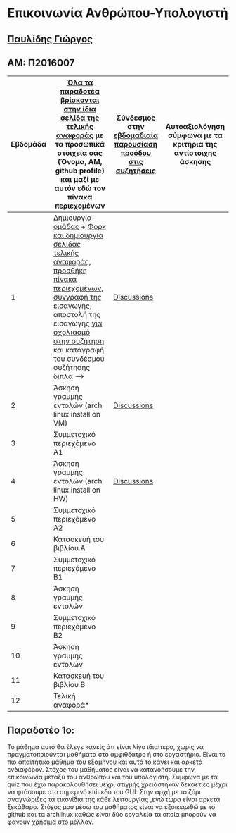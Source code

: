 # Επικοινωνία Ανθρώπου-Υπολογιστή

## [Παυλίδης Γιώργος](https://github.com/p16pavl)
## ΑΜ: Π2016007


| Εβδομάδα | [Όλα τα παραδοτέα βρίσκονται στην ίδια σελίδα της τελικής αναφοράς](https://courses-ionio.github.io/help/deliverables/) με τα προσωπικά στοιχεία σας (Όνομα, ΑΜ, github profile) και μαζί με αυτόν εδώ τον πίνακα περιεχομένων | Σύνδεσμος στην [εβδομαδιαία παρουσίαση προόδου στις συζητήσεις](https://github.com/courses-ionio/help/discussions/categories/show-and-tell) | Αυτοαξιολόγηση σύμφωνα με τα κριτήρια της αντίστοιχης άσκησης |
| --- | --- | --- | --- |
| 1 |  [Δημιουργία ομάδας](https://github.com/courses-ionio/hci/discussions/1794) + [Φορκ και δημιουργία σελίδας τελικής αναφοράς](https://courses-ionio.github.io/help/guide/), [προσθήκη πίνακα περιεχομένων](https://raw.githubusercontent.com/courses-ionio/hci/master/README.md), [συγγραφή της εισαγωγής](https://courses-ionio.github.io/help/intro/), αποστολή της εισαγωγής [για σχολιασμό στην συζήτηση](https://github.com/courses-ionio/help/discussions/categories/show-and-tell) και καταγραφή του συνδέσμου συζήτησης δίπλα --> | [Discussions](https://github.com/courses-ionio/help/discussions/1414) | |
| 2 | Άσκηση γραμμής εντολών (arch linux install on VM) | [Discussions](https://github.com/courses-ionio/help/discussions/1418) | |
| 3 | Συμμετοχικό περιεχόμενο A1 | | |
| 4 | Άσκηση γραμμής εντολών (arch linux install on HW) |[Discussions](https://github.com/courses-ionio/help/discussions/1419) | |
| 5 | Συμμετοχικό περιεχόμενο A2 | | |
| 6 | Κατασκευή του βιβλίου Α | | |
| 7 | Συμμετοχικό περιεχόμενο B1 | | |
| 8 | Άσκηση γραμμής εντολών | | |
| 9 | Συμμετοχικό περιεχόμενο B2 | | |
| 10 | Άσκηση γραμμής εντολών | | |
| 11 | Κατασκευή του βιβλίου Β | | |
| 12 | Τελική αναφορά* | | |


## Παραδοτέο 1ο:
Το μάθημα αυτό θα έλεγε κανείς ότι είναι λίγο ιδιαίτερο, χωρίς να πραγματοποιούνται μαθήματα στο αμφιθέατρο ή στο εργαστήριο. Είναι το πιο απαιτητικό μάθημα του εξαμήνου και αυτό το κάνει και αρκετά ενδιαφέρον. Στόχος του μαθήματος είναι να κατανοήσουμε την επικοινωνία μεταξύ του ανθρώπου και του υπολογιστή. Σύμφωνα με τα quiz που έχω παρακολουθήσει μέχρι στιγμής χρειάστηκαν δεκαετίες μέχρι να φτάσουμε στο σημερινό επίπεδο του GUI. Στην αρχή με το ζόρι αναγνώριζες τα εικονίδια της κάθε λειτουργίας ,ενώ τώρα είναι αρκετά ξεκάθαρο. Στόχος μου μέσω του μαθήματος είναι να εξοικειωθώ με το github και τα archlinux καθώς είναι δύο εργαλεία τα οποία μπορούν να φανούν χρήσιμα στο μέλλον.


